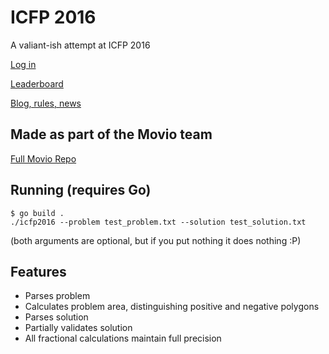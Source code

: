 # ICFP 2016
A valiant-ish attempt at ICFP 2016

[Log in](http://2016sv.icfpcontest.org/)

[Leaderboard](http://2016sv.icfpcontest.org/leaderboard)

[Blog, rules, news](http://icfpc2016.blogspot.com/)

## Made as part of the Movio team 

[Full Movio Repo](https://bitbucket.org/moviohq/icfp2016/)

## Running (requires Go)

```
$ go build .
./icfp2016 --problem test_problem.txt --solution test_solution.txt
```
(both arguments are optional, but if you put nothing it does nothing :P)

## Features

- Parses problem
- Calculates problem area, distinguishing positive and negative polygons
- Parses solution
- Partially validates solution
- All fractional calculations maintain full precision
